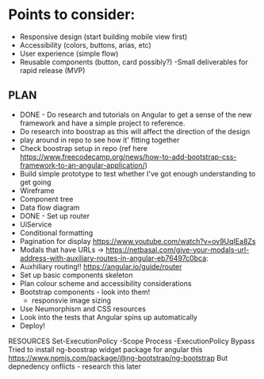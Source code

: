 # Points to consider:
- Responsive design (start building mobile view first)
- Accessibility (colors, buttons, arias, etc) 
- User experience (simple flow)
- Reusable components (button, card possibly?)
-Small deliverables for rapid release (MVP)


## PLAN
- DONE - Do research and tutorials on Angular to get a sense of the new framework and have a simple project to reference.
- Do research into boostrap as this will affect the direction of the design 
- play around in repo to see how it' fitting together
- Check boostrap setup in repo (ref here https://www.freecodecamp.org/news/how-to-add-bootstrap-css-framework-to-an-angular-application/)
- Build simple prototype to test whether I've got enough understanding to get going
- Wireframe
- Component tree
- Data flow diagram 
- DONE - Set up router
- UiService
- Conditional formatting 
- Pagination for display https://www.youtube.com/watch?v=ov9UqIEa8Zs 
- Modals that have URLs -> https://netbasal.com/give-your-modals-url-address-with-auxiliary-routes-in-angular-eb76497c0bca:
- Auxhiliary routing!! https://angular.io/guide/router
- Set up basic components skeleton
- Plan colour scheme and accessibility considerations
- Bootstrap components - look into them!
    - responsvie image sizing
- Use Neumorphism and CSS  resources
- Look into the tests that Angular spins up automatically
- Deploy!


RESOURCES
Set-ExecutionPolicy -Scope Process -ExecutionPolicy Bypass
Tried to install ng-boostrap widget package for angular this https://www.npmjs.com/package/@ng-bootstrap/ng-bootstrap But depnedency onflicts - research this later